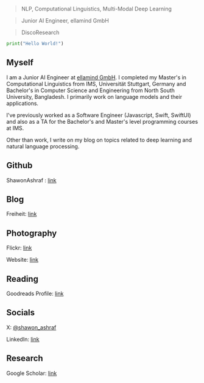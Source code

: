 > NLP, Computational Linguistics, Multi-Modal Deep Learning

> Junior AI Engineer, ellamind GmbH

> DiscoResearch


```python
print("Hello World!")
```


## Myself
I am a Junior AI Engineer at [ellamind GmbH](https://ellamind.com/en/). I completed my Master's in Computational Linguistics from IMS, Universität Stuttgart, Germany and  Bachelor's in Computer Science and Engineering from North South University, Bangladesh. I primarily work on language models and their applications. 

I've previously worked as a Software Engineer (Javascript, Swift, SwiftUI) and also as a TA for the Bachelor's and Master's level programming courses at IMS.

Other than work, I write on my blog on topics related to deep learning and natural language processing. 

## Github
ShawonAshraf : [link](https://github.com/ShawonAshraf)

## Blog
Freiheit: [link](https://blog.shawonashraf.com/)

## Photography
Flickr: [link](https://www.flickr.com/photos/rockash93/)

Website: [link](https://shawonashraf.myportfolio.com/)

## Reading
Goodreads Profile: [link](https://www.goodreads.com/review/list/45256672?shelf=currently-reading)

## Socials
X: [@shawon_ashraf](https://twitter.com/shawon_ashraf)

LinkedIn: [link](https://www.linkedin.com/in/shawon-ashraf-96162763/)


## Research
Google Scholar: [link](https://scholar.google.de/citations?user=oBUTqt8AAAAJ&hl=en)
